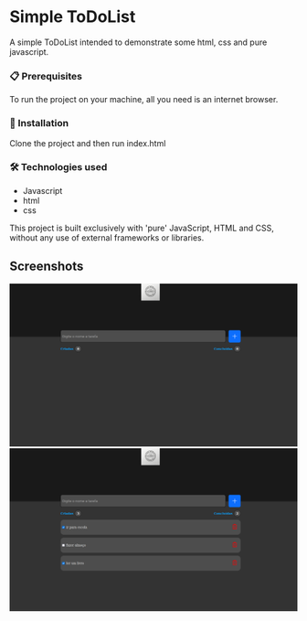 # Simple ToDoList

A simple ToDoList intended to demonstrate some html, css and pure javascript.


### 📋 Prerequisites

To run the project on your machine, all you need is an internet browser.

### 🔧 Installation

Clone the project and then run index.html

### 🛠️ Technologies used

- Javascript 
- html
- css

This project is built exclusively with 'pure' JavaScript, HTML and CSS, without any use of external frameworks or libraries.

## Screenshots
![ToDoList1 Image](https://github.com/RicardoCassio/Todo-List/blob/master/assets/example1.png)
![ToDoList2 Image](https://github.com/RicardoCassio/Todo-List/blob/master/assets/example2.png)
